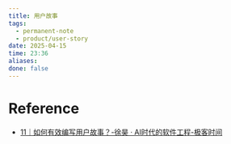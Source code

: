 ```yaml
---
title: 用户故事
tags:
  - permanent-note
  - product/user-story
date: 2025-04-15
time: 23:36
aliases: 
done: false
---
```



# Reference
* [11｜如何有效编写用户故事？-徐昊 · AI时代的软件工程-极客时间](https://time.geekbang.org/column/article/763362)